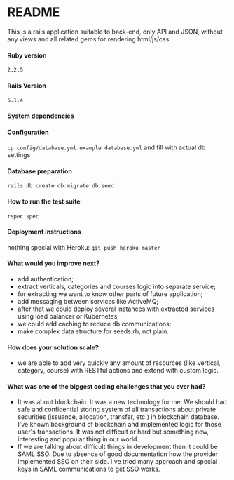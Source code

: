 # README

This is a rails application suitable to back-end, only API and JSON, without any views and all related gems for rendering html/js/css.

#### Ruby version
`2.2.5`

#### Rails Version
`5.1.4`

#### System dependencies

#### Configuration
`cp config/database.yml.example database.yml` and fill with actual db settings

#### Database preparation
`rails db:create db:migrate db:seed`

#### How to run the test suite
`rspec spec`

#### Deployment instructions
nothing special with Heroku: `git push heroku master`

#### What would you improve next?
- add authentication;
- extract verticals, categories and courses logic into separate service;
- for extracting we want to know other parts of future application;
- add messaging between services like ActiveMQ;
- after that we could deploy several instances with extracted services using load balancer or Kubernetes;
- we could add caching to reduce db communications;
- make complex data structure for seeds.rb, not plain.

#### How does your solution scale?
- we are able to add very quickly any amount of resources (like vertical, category, course) with RESTful actions and extend with custom logic.

#### What was one of the biggest coding challenges that you ever had?
- It was about blockchain. It was a new technology for me. We should had safe and confidential storing system of all transactions about private securities (issuance, allocation, transfer, etc.) in blockchain database. I've known background of blockchain and implemented logic for those user's transactions. It was not difficult or hard but something new, interesting and popular thing in our world.
- If we are talking about difficult things in development then it could be SAML SSO. Due to absence of good documentation how the provider implemented SSO on their side. I've tried many approach and special keys in SAML communications to get SSO works.
